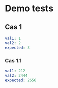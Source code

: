 # Demo tests
## Cas 1
``````yaml
val1: 1
val2: 2
expected: 3
``````

### Cas 1.1
``````yaml
val1: 212
val2: 2444
expected: 2656
``````